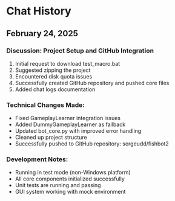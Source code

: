 # Chat History

## February 24, 2025

### Discussion: Project Setup and GitHub Integration

1. Initial request to download test_macro.bat
2. Suggested zipping the project
3. Encountered disk quota issues
4. Successfully created GitHub repository and pushed core files
5. Added chat logs documentation

### Technical Changes Made:
- Fixed GameplayLearner integration issues
- Added DummyGameplayLearner as fallback
- Updated bot_core.py with improved error handling
- Cleaned up project structure
- Successfully pushed to GitHub repository: sorgeudd/fishbot2

### Development Notes:
- Running in test mode (non-Windows platform)
- All core components initialized successfully
- Unit tests are running and passing
- GUI system working with mock environment
